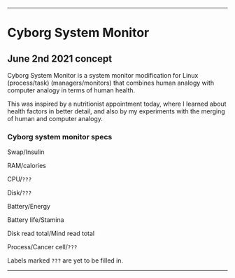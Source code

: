 
***

# Cyborg System Monitor

## June 2nd 2021 concept

Cyborg System Monitor is a system monitor modification for Linux (process/task) (managers/monitors) that combines human analogy with computer analogy in terms of human health. 

This was inspired by a nutritionist appointment today, where I learned about health factors in better detail, and also by my experiments with the merging of human and computer analogy.

### Cyborg system monitor specs

Swap/Insulin

RAM/calories

CPU/`???`

Disk/`???`

Battery/Energy

Battery life/Stamina

Disk read total/Mind read total

Process/Cancer cell/`???`

Labels marked `???` are yet to be filled in.

***
